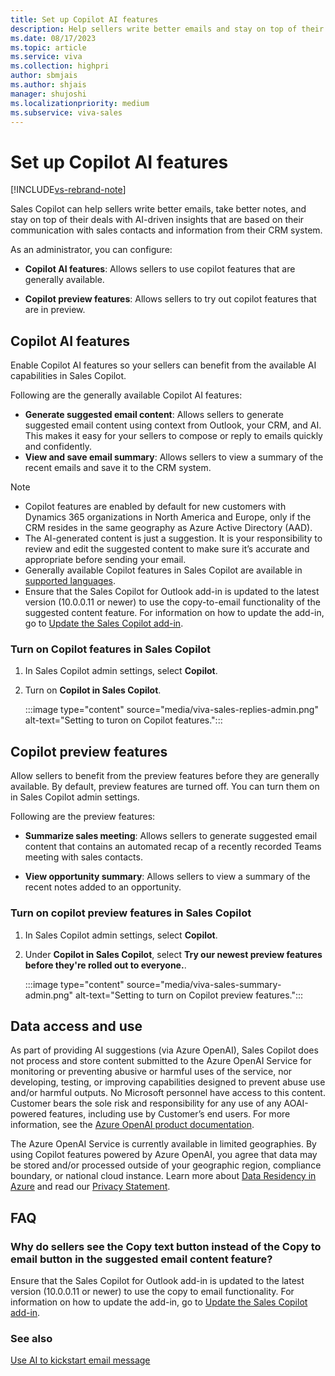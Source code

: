 ```yaml
---
title: Set up Copilot AI features
description: Help sellers write better emails and stay on top of their deals with AI-driven insights.
ms.date: 08/17/2023
ms.topic: article
ms.service: viva
ms.collection: highpri
author: sbmjais
ms.author: shjais
manager: shujoshi
ms.localizationpriority: medium
ms.subservice: viva-sales
---
```


# Set up Copilot AI features

[!INCLUDE[vs-rebrand-note](../includes/vs-rebrand-note.md)]

Sales Copilot can help sellers write better emails, take better notes, and stay on top of their deals with AI-driven insights that are based on their communication with sales contacts and information from their CRM system.

As an administrator, you can configure:

- **Copilot AI features**: Allows sellers to use copilot features that are generally available.

- **Copilot preview features**: Allows sellers to try out copilot features that are in preview. 


## Copilot AI features

Enable Copilot AI features so your sellers can benefit from the available AI capabilities in Sales Copilot.

Following are the generally available Copilot AI features:

- **Generate suggested email content**: Allows sellers to generate suggested email content using context from Outlook, your CRM, and AI. This makes it easy for your sellers to compose or reply to emails quickly and confidently.
- **View and save email summary**: Allows sellers to view a summary of the recent emails and save it to the CRM system.

> [!NOTE]
> - Copilot features are enabled by default for new customers with Dynamics 365 organizations in North America and Europe, only if the CRM resides in the same geography as Azure Active Directory (AAD).
> - The AI-generated content is just a suggestion. It is your responsibility to review and edit the suggested content to make sure it’s accurate and appropriate before sending your email.
> - Generally available Copilot features in Sales Copilot are available in [supported languages](supported-languages.md).
> -  Ensure that the Sales Copilot for Outlook add-in is updated to the latest version (10.0.0.11 or newer) to use the copy-to-email functionality of the suggested content feature. For information on how to update the add-in, go to [Update the Sales Copilot add-in](install-viva-sales-as-an-integrated-app.md#update-the-sales-copilot-add-in).

### Turn on Copilot features in Sales Copilot

1.  In Sales Copilot admin settings, select **Copilot**.

2.  Turn on **Copilot in Sales Copilot**.

    :::image type="content" source="media/viva-sales-replies-admin.png" alt-text="Setting to turon on Copilot features.":::


## Copilot preview features

Allow sellers to benefit from the preview features before they are generally available. By default, preview features are turned off. You can turn them on in Sales Copilot admin settings.

Following are the preview features:
    
- **Summarize sales meeting**: Allows sellers to generate suggested email content that contains an automated recap of a recently recorded Teams meeting with sales contacts.

- **View opportunity summary**: Allows sellers to view a summary of the recent notes added to an opportunity.


### Turn on copilot preview features in Sales Copilot

1. In Sales Copilot admin settings, select **Copilot**.

2. Under **Copilot in Sales Copilot**, select **Try our newest preview features before they're rolled out to everyone.**.

    :::image type="content" source="media/viva-sales-summary-admin.png" alt-text="Setting to turn on Copilot preview features.":::

## Data access and use

As part of providing AI suggestions (via Azure OpenAI), Sales Copilot does not process and store content submitted to the Azure OpenAI Service for monitoring or preventing abusive or harmful uses of the service, nor developing, testing, or improving capabilities designed to prevent abuse use and/or harmful outputs. No Microsoft personnel have access to this content. Customer bears the sole risk and responsibility for any use of any AOAI-powered features, including use by Customer’s end users. For more information, see the [Azure OpenAI product documentation](/legal/cognitive-services/openai/data-privacy).

The Azure OpenAI Service is currently available in limited geographies. By using Copilot features powered by Azure OpenAI, you agree that data may be stored and/or processed outside of your geographic region, compliance boundary, or national cloud instance. Learn more about [Data Residency in Azure](https://azure.microsoft.com/explore/global-infrastructure/data-residency/#overview) and read our [Privacy Statement](https://go.microsoft.com/fwlink/?LinkId=521839).

## FAQ

### Why do sellers see the Copy text button instead of the Copy to email button in the suggested email content feature?

Ensure that the Sales Copilot for Outlook add-in is updated to the latest version (10.0.0.11 or newer) to use the copy to email functionality. For information on how to update the add-in, go to [Update the Sales Copilot add-in](install-viva-sales-as-an-integrated-app.md#update-the-sales-copilot-add-in).

### See also

[Use AI to kickstart email message](https://support.microsoft.com/topic/use-ai-to-kickstart-email-replies-148708be-e1f9-477c-baba-0b4dd4b7abef)
